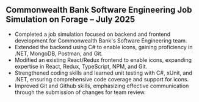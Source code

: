 ## Commonwealth Bank Software Engineering Job Simulation on Forage – July 2025

- Completed a job simulation focused on backend and frontend development for Commonwealth Bank's Software Engineering team.
- Extended the backend using C# to enable icons, gaining proficiency in .NET, MongoDB, Postman, and Git.
- Modified an existing React/Redux frontend to enable icons, expanding expertise in React, Redux, TypeScript, NPM, and Git.
- Strengthened coding skills and learned unit testing with C#, xUnit, and .NET, ensuring comprehensive code coverage and support for icons.
- Improved Git and Github skills, emphasizing effective communication through the submission of changes for team review.